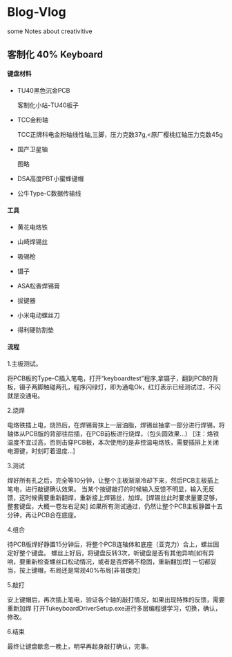 # Blog-Vlog
some Notes about creativitive
## 客制化 40% Keyboard

#### 键盘材料

* TU40黑色沉金PCB

  客制化小站-TU40板子
  
* TCC金粉轴


  TCC正牌科电金粉轴线性轴,三脚，压力克数37g,<原厂樱桃红轴压力克数45g

* 国产卫星轴

  图略

* DSA高度PBT小蜜蜂键帽

* 公牛Type-C数据传输线

#### 工具

* 黄花电烙铁

* 山崎焊锡丝

* 吸锡枪

* 镊子

* ASA松香焊锡膏

* 拔键器

* 小米电动螺丝刀

* 得利硬防割垫

#### 流程

1.主板测试。

将PCB板的Type-C插入笔电，打开“keyboardtest”程序,拿镊子，翻到PCB的背板，镊子两脚触碰两孔，程序闪绿灯，即为通电Ok，红灯表示已经测试过，不闪就是没通电。

2.烧焊

电烙铁插上电，烧热后，在焊锡膏抹上一层油脂，焊锡丝抽拿一部分进行焊锡，将轴体从PCB版的背部往后插，在PCB前板进行烧焊，（包头圆效果...）
[注：烙铁温度不宜过高，否则击穿PCB板，本次使用的是非控温电烙铁，需要插排上关闭电源键，时刻盯着温度...]

3.测试

焊好所有孔之后，完全等10分钟，让整个主板渐渐冷却下来，然后PCB主板插上笔电，进行敲键确认效果。
当某个按键敲打的时候输入反馈不明显，输入无反馈，这时候需要重新翻焊，重新接上焊锡丝，加焊。[焊锡丝此时要求量要足够，整套键盘，大概一卷左右足矣]
如果所有测试通过，仍然让整个PCB主板静置十五分钟，再让PCB合在底座。

4.组合

待PCB版焊好静置15分钟后，将整个PCB连轴体和底座（亚克力）合上，螺丝固定好整个键盘。
螺丝上好后，将键盘反转3次，听键盘是否有其他异响[如有异响，要重新检查螺丝口松动情况，或者是否焊锡不稳固，重新翻加焊]
一切都妥当，按上键帽，布局还是常规40%布局[非普朗克]

5.敲打

安上键帽后，再次插上笔电，验证各个轴的敲打情况，如果出现特殊的反馈，需要重新加焊
打开TukeyboardDriverSetup.exe进行多层编程键学习，切换，确认，修改。

6.结束

最终让键盘歇息一晚上，明早再起身敲打确认，完事。

